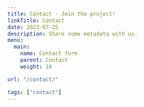 ```yaml
---
title: Contact - Join the project!
linkTitle: Contact
date: 2023-07-25
description: Share some metadata with us.
menu:
  main:
    name: Contact form
    parent: Contact
    weight: 10

url: "/contact/"

tags: ["contact"]
---
```


<script charset="utf-8" type="text/javascript" src="//js-eu1.hsforms.net/forms/embed/v2.js"></script>
<script>
  hbspt.forms.create({
    portalId: "26321893",
    formId: "e2e406fe-bcff-49b0-b9b5-bb15ae785242",
    region: "eu1"
  });
</script>
